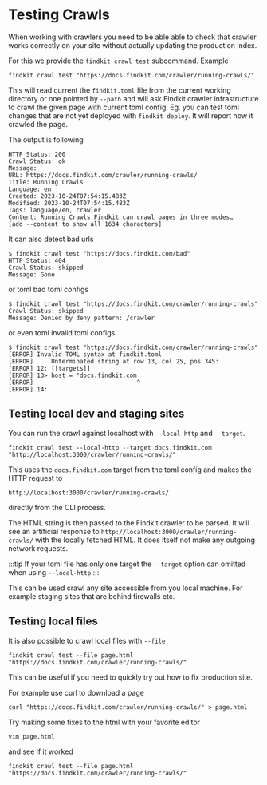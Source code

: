 # Testing Crawls

When working with crawlers you need to be able able to check that crawler works
correctly on your site without actually updating the production index.

For this we provide the `findkit crawl test` subcommand. Example

```
findkit crawl test "https://docs.findkit.com/crawler/running-crawls/"
```

This will read current the `findkit.toml` file from the current working
directory or one pointed by `--path` and will ask Findkit crawler
infrastructure to crawl the given page with current toml config. Eg. you can
test toml changes that are not yet deployed with `findkit deploy`. It will report
how it crawled the page.

The output is following

```
HTTP Status: 200
Crawl Status: ok
Message:
URL: https://docs.findkit.com/crawler/running-crawls/
Title: Running Crawls
Language: en
Created: 2023-10-24T07:54:15.483Z
Modified: 2023-10-24T07:54:15.483Z
Tags: language/en, crawler
Content: Running Crawls Findkit can crawl pages in three modes…
[add --content to show all 1634 characters]
```

It can also detect bad urls

```
$ findkit crawl test "https://docs.findkit.com/bad"
HTTP Status: 404
Crawl Status: skipped
Message: Gone
```

or toml bad toml configs

```
$ findkit crawl test "https://docs.findkit.com/crawler/running-crawls"
Crawl Status: skipped
Message: Denied by deny pattern: /crawler
```

or even toml invalid toml configs

```
$ findkit crawl test "https://docs.findkit.com/crawler/running-crawls"
[ERROR] Invalid TOML syntax at findkit.toml
[ERROR]     Unterminated string at row 13, col 25, pos 345:
[ERROR] 12: [[targets]]
[ERROR] 13> host = "docs.findkit.com
[ERROR]                             ^
[ERROR] 14:
```

## Testing local dev and staging sites

You can run the crawl against localhost with `--local-http` and `--target`.

```
findkit crawl test --local-http --target docs.findkit.com "http://localhost:3000/crawler/running-crawls/"
```

This uses the `docs.findkit.com` target from the toml config and makes the HTTP request to

```
http://localhost:3000/crawler/running-crawls/
```

directly from the CLI process.

The HTML string is then passed to the Findkit crawler to be parsed. It will see
an artificial response to `http://localhost:3000/crawler/running-crawls/` with
the locally fetched HTML. It does itself not make any outgoing network
requests.

:::tip
If your toml file has only one target the `--target` option can omitted when
using `--local-http`
:::

This can be used crawl any site accessible from you local machine. For example
staging sites that are behind firewalls etc.

## Testing local files

It is also possible to crawl local files with `--file`

```
findkit crawl test --file page.html "https://docs.findkit.com/crawler/running-crawls/"
```

This can be useful if you need to quickly try out how to fix production site.

For example use curl to download a page

```
curl "https://docs.findkit.com/crawler/running-crawls/" > page.html
```

Try making some fixes to the html with your favorite editor

```
vim page.html
```

and see if it worked

```
findkit crawl test --file page.html "https://docs.findkit.com/crawler/running-crawls/"
```
